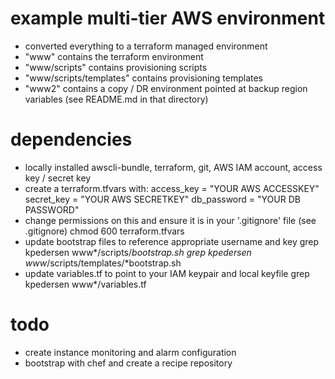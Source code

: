 # example multi-tier AWS environment
- converted everything to a terraform managed environment
- "www" contains the terraform environment
- "www/scripts" contains provisioning scripts
- "www/scripts/templates" contains provisioning templates
- "www2" contains a copy / DR environment pointed at backup region variables (see README.md in that directory)

# dependencies
- locally installed awscli-bundle, terraform, git, AWS IAM account, access key / secret key
- create a terraform.tfvars with:
access_key = "YOUR AWS ACCESSKEY"
secret_key = "YOUR AWS SECRETKEY"
db_password = "YOUR DB PASSWORD"
- change permissions on this and ensure it is in your '.gitignore' file (see .gitignore)
chmod 600 terraform.tfvars
- update bootstrap files to reference appropriate username and key
grep kpedersen www*/scripts/*bootstrap.sh
grep kpedersen www*/scripts/templates/*bootstrap.sh
- update variables.tf to point to your IAM keypair and local keyfile
grep kpedersen www*/variables.tf

# todo
- create instance monitoring and alarm configuration
- bootstrap with chef and create a recipe repository
